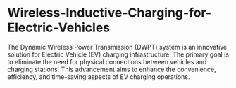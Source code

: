 # Wireless-Inductive-Charging-for-Electric-Vehicles
The Dynamic Wireless Power Transmission (DWPT) system is an innovative solution for Electric Vehicle (EV) charging infrastructure. The primary goal is to eliminate the need for physical connections between vehicles and charging stations. This advancement aims to enhance the convenience, efficiency, and time-saving aspects of EV charging operations.
